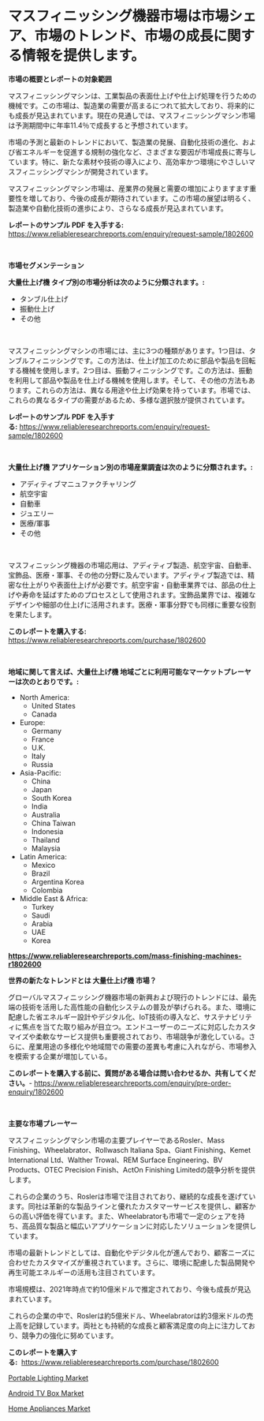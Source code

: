 <p><h1>マスフィニッシング機器市場は市場シェア、市場のトレンド、市場の成長に関する情報を提供します。</h1></p><p><strong>市場の概要とレポートの対象範囲</strong></p>
<p><p>マスフィニッシングマシンは、工業製品の表面仕上げや仕上げ処理を行うための機械です。この市場は、製造業の需要が高まるにつれて拡大しており、将来的にも成長が見込まれています。現在の見通しでは、マスフィニッシングマシン市場は予測期間中に年率11.4％で成長すると予想されています。</p><p>市場の予測と最新のトレンドにおいて、製造業の発展、自動化技術の進化、および省エネルギーを促進する規制の強化など、さまざまな要因が市場成長に寄与しています。特に、新たな素材や技術の導入により、高効率かつ環境にやさしいマスフィニッシングマシンが開発されています。</p><p>マスフィニッシングマシン市場は、産業界の発展と需要の増加によりますます重要性を増しており、今後の成長が期待されています。この市場の展望は明るく、製造業や自動化技術の進歩により、さらなる成長が見込まれています。</p></p>
<p><strong>レポートのサンプル PDF を入手する:</strong> <a href="https://www.reliableresearchreports.com/enquiry/request-sample/1802600">https://www.reliableresearchreports.com/enquiry/request-sample/1802600</a></p>
<p>&nbsp;</p>
<p><strong>市場セグメンテーション</strong></p>
<p><strong>大量仕上げ機 タイプ別の市場分析は次のように分類されます。:</strong></p>
<p><ul><li>タンブル仕上げ</li><li>振動仕上げ</li><li>その他</li></ul></p>
<p>&nbsp;</p>
<p><p>マスフィニッシングマシンの市場には、主に3つの種類があります。1つ目は、タンブルフィニッシングです。この方法は、仕上げ加工のために部品や製品を回転する機械を使用します。2つ目は、振動フィニッシングです。この方法は、振動を利用して部品や製品を仕上げる機械を使用します。そして、その他の方法もあります。これらの方法は、異なる用途や仕上げ効果を持っています。市場では、これらの異なるタイプの需要があるため、多様な選択肢が提供されています。</p></p>
<p><strong>レポートのサンプル PDF を入手する:</strong>&nbsp;<a href="https://www.reliableresearchreports.com/enquiry/request-sample/1802600">https://www.reliableresearchreports.com/enquiry/request-sample/1802600</a></p>
<p>&nbsp;</p>
<p><strong> 大量仕上げ機 アプリケーション別の市場産業調査は次のように分類されます。:</strong></p>
<p><ul><li>アディティブマニュファクチャリング</li><li>航空宇宙</li><li>自動車</li><li>ジュエリー</li><li>医療/軍事</li><li>その他</li></ul></p>
<p>&nbsp;</p>
<p><p>マスフィニッシング機器の市場応用は、アディティブ製造、航空宇宙、自動車、宝飾品、医療・軍事、その他の分野に及んでいます。アディティブ製造では、精密な仕上がりや表面仕上げが必要です。航空宇宙・自動車業界では、部品の仕上げや寿命を延ばすためのプロセスとして使用されます。宝飾品業界では、複雑なデザインや細部の仕上げに活用されます。医療・軍事分野でも同様に重要な役割を果たします。</p></p>
<p><strong>このレポートを購入する:</strong>&nbsp; <a href="https://www.reliableresearchreports.com/purchase/1802600">https://www.reliableresearchreports.com/purchase/1802600</a></p>
<p>&nbsp;</p>
<p><strong>地域に関して言えば、大量仕上げ機 地域ごとに利用可能なマーケットプレーヤーは次のとおりです。:</strong></p>
<p><ul>
    <li>
        North America:
        <ul>
            <li>United States</li>
            <li>Canada</li>
        </ul>
    </li>
    <li>
        Europe:
        <ul>
            <li>Germany</li>
            <li>France</li>
            <li>U.K.</li>
            <li>Italy</li>
            <li>Russia</li>
        </ul>
    </li>
    <li>
        Asia-Pacific:
        <ul>
            <li>China</li>
            <li>Japan</li>
            <li>South Korea</li>
            <li>India</li>
            <li>Australia</li>
            <li>China Taiwan</li>
            <li>Indonesia</li>
            <li>Thailand</li>
            <li>Malaysia</li>
        </ul>
    </li>
    <li>
        Latin America:
        <ul>
            <li>Mexico</li>
            <li>Brazil</li>
            <li>Argentina Korea</li>
            <li>Colombia</li>
        </ul>
    </li>
    <li>
        Middle East & Africa:
        <ul>
            <li>Turkey</li>
            <li>Saudi</li>
            <li>Arabia</li>
            <li>UAE</li>
            <li>Korea</li>
        </ul>
    </li>
    </ul></p>
<p><strong><a href="https://www.reliableresearchreports.com/mass-finishing-machines-r1802600">https://www.reliableresearchreports.com/mass-finishing-machines-r1802600</a></strong>&nbsp;</p>
<p><strong>世界の新たなトレンドとは 大量仕上げ機 市場？</strong></p>
<p><p>グローバルマスフィニッシング機器市場の新興および現行のトレンドには、最先端の技術を活用した高性能の自動化システムの普及が挙げられる。また、環境に配慮した省エネルギー設計やデジタル化、IoT技術の導入など、サステナビリティに焦点を当てた取り組みが目立つ。エンドユーザーのニーズに対応したカスタマイズや柔軟なサービス提供も重要視されており、市場競争が激化している。さらに、産業用途の多様化や地域間での需要の差異も考慮に入れながら、市場参入を模索する企業が増加している。</p></p>
<p><strong>このレポートを購入する前に、質問がある場合は問い合わせるか、共有してください。</strong>- <a href="https://www.reliableresearchreports.com/enquiry/pre-order-enquiry/1802600">https://www.reliableresearchreports.com/enquiry/pre-order-enquiry/1802600</a></p>
<p>&nbsp;</p>
<p><strong>主要な市場プレーヤー</strong></p>
<p><p>マスフィニッシングマシン市場の主要プレイヤーであるRosler、Mass Finishing、Wheelabrator、Rollwasch Italiana Spa、Giant Finishing、Kemet International Ltd、Walther Trowal、REM Surface Engineering、BV Products、OTEC Precision Finish、ActOn Finishing Limitedの競争分析を提供します。</p><p>これらの企業のうち、Roslerは市場で注目されており、継続的な成長を遂げています。同社は革新的な製品ラインと優れたカスタマーサービスを提供し、顧客からの高い評価を得ています。また、Wheelabratorも市場で一定のシェアを持ち、高品質な製品と幅広いアプリケーションに対応したソリューションを提供しています。</p><p>市場の最新トレンドとしては、自動化やデジタル化が進んでおり、顧客ニーズに合わせたカスタマイズが重視されています。さらに、環境に配慮した製品開発や再生可能エネルギーの活用も注目されています。</p><p>市場規模は、2021年時点で約10億米ドルで推定されており、今後も成長が見込まれています。</p><p>これらの企業の中で、Roslerは約5億米ドル、Wheelabratorは約3億米ドルの売上高を記録しています。両社とも持続的な成長と顧客満足度の向上に注力しており、競争力の強化に努めています。</p></p>
<p><strong>このレポートを購入する:</strong>&nbsp;&nbsp;<a href="https://www.reliableresearchreports.com/purchase/1802600">https://www.reliableresearchreports.com/purchase/1802600</a></p>
<p><p><a href="https://www.linkedin.com/pulse/portable-lighting-market-outlook-industry-overview-forecast-0elze?trackingId=BZmx14stGj6yzJU%2BjMdu0A%3D%3D">Portable Lighting Market</a></p><p><a href="https://www.linkedin.com/pulse/analyzing-android-tv-box-market-global-industry-perspective-ke4fe?trackingId=T%2BegKMgWg2xPCmtv0Vc19w%3D%3D">Android TV Box Market</a></p><p><a href="https://www.linkedin.com/pulse/home-appliances-market-size-outlook-forecast-2024-2031-etaie?trackingId=Knd0SpPSQ2PiseByCW8cmw%3D%3D">Home Appliances Market</a></p></p>